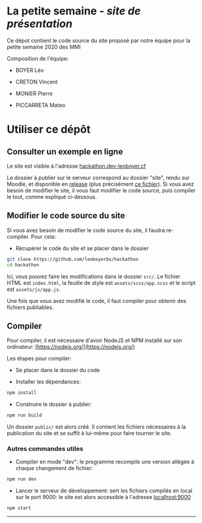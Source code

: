 # La petite semaine - *site de présentation*

Ce dépot contient le code source du site proposé par notre équipe pour la petite semaine 2020 des MMI

Composition de l'équipe:

- BOYER Léo

- CRETON Vincent

- MONIER Pierre

- PICCARRETA Mateo

# Utiliser ce dépôt

## Consulter un exemple en ligne

Le site est visible à l'adresse [hackathon.dev-leoboyer.cf](https://hackathon.dev-leoboyer.cf)

Le dossier à publier sur le serveur correspond au dossier "site", rendu sur Moodle, et disponible en [release](https://github.com/leoboyerbx/hackathon/releases/tag/v1.1) (plus précisément [ce fichier](https://github.com/leoboyerbx/hackathon/releases/download/v1.1/Site_hackathon.zip)). Si vous avez besoin de modifier le site, il vous faut modifier le code source, puis compiler le tout, comme expliqué ci-dessous.

## Modifier le code source du site

Si vous avez besoin de modifier le code source du site, il faudra re-compiler. Pour cela:

- Récupérer le code du site et se placer dans le dossier

```bash
git clone https://github.com/leoboyerbx/hackathon
cd hackathon
```

Ici, vous pouvez faire les modifications dans le dossier `src/`. Le fichier HTML est `index.html`, la feuille de style est `assets/scss/app.scss` et le script est `assets/js/app.js`.

Une fois que vous avez modifié le code, il faut compiler pour obtenir des fichiers publiables.

## Compiler

Pour compiler, il est nécessaire d'avoir NodeJS et NPM installé sur son ordinateur: [https://nodejs.org/](https://nodejs.org/)

Les étapes pour compiler:

- Se placer dans le dossier du code

- Installer les dépendances:

```bash
npm install
```

- Construire le dossier à publier:

```bash
npm run build
```

Un dossier `public/` est alors créé. Il contient les fichiers nécessaires à la publication du site et se suffit à lui-même pour faire tourner le site.

### Autres commandes utiles

- Compiler en mode "dev": le programme recompile une version allégée à chaque changement de fichier:

```bash
npm run dev
```

- Lancer le serveur de développement: sert les fichiers compilés en local sur le port 9000: le site est alors accessible à l'adresse [localhost:9000]([http://localhost:9000](http://localhost:9000))

```bash
npm start
```

---


